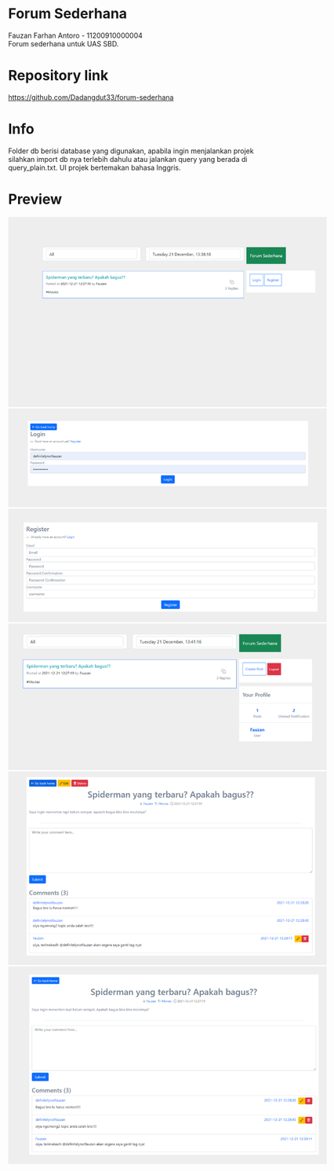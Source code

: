 # Forum Sederhana
Fauzan Farhan Antoro - 11200910000004 \
Forum sederhana untuk UAS SBD.

# Repository link
https://github.com/Dadangdut33/forum-sederhana

# Info
Folder db berisi database yang digunakan, apabila ingin menjalankan projek silahkan import db nya terlebih dahulu atau jalankan query yang berada di query_plain.txt.
UI projek bertemakan bahasa Inggris.

# Preview
<p align="center">
    <img src="https://github.com/Dadangdut33/forum-sederhana/blob/main/sneakpeek/1.png?raw=true" style="max-width: 650px;">
    <img src="https://github.com/Dadangdut33/forum-sederhana/blob/main/sneakpeek/2.png?raw=true" style="max-width: 650px;">
    <img src="https://github.com/Dadangdut33/forum-sederhana/blob/main/sneakpeek/3.png?raw=true" style="max-width: 650px;">
    <img src="https://github.com/Dadangdut33/forum-sederhana/blob/main/sneakpeek/4.png?raw=true" style="max-width: 650px;">
    <img src="https://github.com/Dadangdut33/forum-sederhana/blob/main/sneakpeek/5.png?raw=true" style="max-width: 650px;">
    <img src="https://github.com/Dadangdut33/forum-sederhana/blob/main/sneakpeek/6.png?raw=true" style="max-width: 650px;">

</p>
